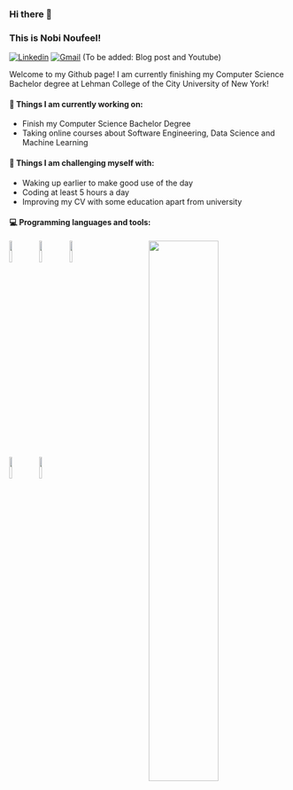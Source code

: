 ### Hi there 👋 
### This is Nobi Noufeel!
[![Linkedin](https://img.shields.io/badge/-LinkedIn-blue?style=flat&logo=Linkedin&logoColor=white)](https://www.linkedin.com/in/nobi-alam-noufeel-974a26177/)
[![Gmail](https://img.shields.io/badge/-Gmail-c14438?style=flat&logo=Gmail&logoColor=white)](mailto:Fernando.Roldan.Zafra@gmail.com)
(To be added: Blog post and Youtube)

Welcome to my Github page! I am currently finishing my Computer Science Bachelor degree at Lehman College of the City University of New York!  

#### 🌱 Things I am currently working on: 
- Finish my Computer Science Bachelor Degree  
- Taking online courses about Software Engineering, Data Science and Machine Learning 


#### :muscle: Things I am challenging myself with:
- Waking up earlier to make good use of the day
- Coding at least 5 hours a day
- Improving my CV with some education apart from university

#### :computer: Programming languages and tools: 
<p>
<img width="50%" align="right" src="https://github-readme-stats.vercel.app/api?username=noufeel&show_icons=true&hide_border=true" />
	


<code><img width="10%" src="https://www.vectorlogo.zone/logos/python/python-ar21.svg"></code>
<code><img width="10%" src="https://www.vectorlogo.zone/logos/pocoo_flask/pocoo_flask-ar21.svg"></code>
<code><img width="10%" src="https://www.vectorlogo.zone/logos/java/java-ar21.svg"></code>
<br />
<code><img width="10%" src="https://www.vectorlogo.zone/logos/mysql/mysql-ar21.svg"></code>
<code><img width="10%" src="https://www.vectorlogo.zone/logos/git-scm/git-scm-ar21.svg"></code>
</p>

